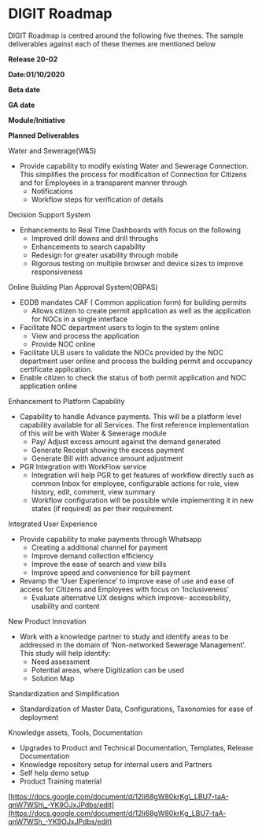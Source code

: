 # DIGIT Roadmap

DIGIT Roadmap is centred around the following five themes. The sample deliverables against each of these themes are mentioned below

**Release 20-02**

**Date:01/10/2020**

**Beta date**

**GA date**

**Module/Initiative**

**Planned Deliverables**

Water and Sewerage\(W&S\)

* Provide capability to modify existing Water and Sewerage Connection. This simplifies the process for modification of Connection for Citizens and for Employees in a transparent manner through
  * Notifications
  * Workflow steps for verification of details

Decision Support System

* Enhancements to Real Time Dashboards with focus on the following
  * Improved drill downs and drill throughs
  * Enhancements to search capability
  * Redesign for greater usability through mobile
  * Rigorous testing on multiple browser and device sizes to improve responsiveness

Online Building Plan Approval System\(OBPAS\)

* EODB mandates CAF \( Common application form\) for building permits
  * Allows citizen to create permit application as well as the application for NOCs in a single interface
* Facilitate NOC department users to login to the system online
  * View and process the application
  * Provide NOC online
* Facilitate ULB users to validate the NOCs provided by the NOC department user online and process the building permit and occupancy certificate application.
* Enable citizen to check the status of both permit application and NOC application online

Enhancement to Platform Capability

* Capability to handle Advance payments. This will be a platform level capability available for all Services. The first reference implementation of this will be with Water & Sewerage module
  * Pay/ Adjust excess amount against the demand generated
  * Generate Receipt showing the excess payment
  * Generate Bill with advance amount adjustment
* PGR Integration with WorkFlow service
  * Integration will help PGR to get features of workflow directly such as common Inbox for employee, configurable actions for role, view history, edit, comment, view summary
  * Workflow configuration will be possible while implementing it in new states \(if required\) as per their requirement.

Integrated User Experience

* Provide capability to make payments through Whatsapp
  * Creating a additional channel for payment
  * Improve demand collection efficiency
  * Improve the ease of search and view bills
  * Improve speed and convenience for bill payment
* Revamp the ‘User Experience’ to improve ease of use and ease of access for Citizens and Employees with focus on ‘Inclusiveness’
  * Evaluate alternative UX designs which improve- accessibility, usability and content

New Product Innovation

* Work with a knowledge partner to study and identify areas to be addressed in the domain of ‘Non-networked Sewerage Management’. This study will help identify:
  * Need assessment
  * Potential areas, where Digitization can be used
  * Solution Map

Standardization and Simplification

* Standardization of Master Data, Configurations, Taxonomies for ease of deployment

Knowledge assets, Tools, Documentation

* Upgrades to Product and Technical Documentation, Templates, Release Documentation
* Knowledge repository setup for internal users and Partners
* Self help demo setup
* Product Training material

[https://docs.google.com/document/d/12li68gW80krKg\_LBU7-taA-qnW7WSh\_-YK9OJxJPdbs/edit](https://docs.google.com/document/d/12li68gW80krKg_LBU7-taA-qnW7WSh_-YK9OJxJPdbs/edit)

